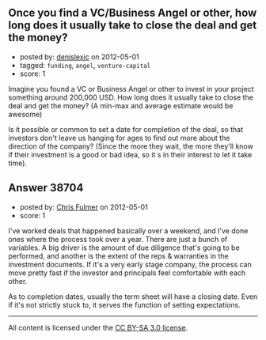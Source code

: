 ## Once you find a VC/Business Angel or other, how long does it usually take to close the deal and get the money?

- posted by: [denislexic](https://stackexchange.com/users/-1/17757-denislexic) on 2012-05-01
- tagged: `funding`, `angel`, `venture-capital`
- score: 1

Imagine you found a VC or Business Angel or other to invest in your project something around 200,000 USD. How long does it usually take to close the deal and get the money? (A min-max and average estimate would be awesome)

Is it possible or common to set a date for completion of the deal, so that investors don't leave us hanging for ages to find out more about the direction of the company? (Since the more they wait, the more they'll know if their investment is a good or bad idea, so it s in their interest to let it take time).


## Answer 38704

- posted by: [Chris Fulmer](https://stackexchange.com/users/-1/17026-chris-fulmer) on 2012-05-01
- score: 1

I've worked deals that happened basically over a weekend, and I've done ones where the process took over a year.  There are just a bunch of variables.  A big driver is the amount of due diligence that's going to be performed, and another is the extent of the reps & warranties in the investment documents.  If it's a very early stage company, the process can move pretty fast if the investor and principals feel comfortable with each other.

As to completion dates, usually the term sheet will have a closing date.  Even if it's not strictly stuck to, it serves the function of setting expectations.



---

All content is licensed under the [CC BY-SA 3.0 license](https://creativecommons.org/licenses/by-sa/3.0/).
